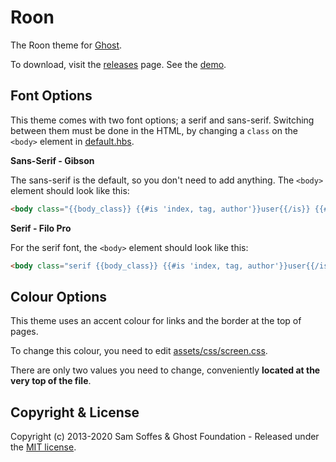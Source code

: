 # Roon

The Roon theme for [Ghost](http://github.com/tryghost/ghost/).

To download, visit the [releases](https://github.com/TryGhost/Roon/releases) page. See the [demo](https://roon.ghost.io).

## Font Options

This theme comes with two font options; a serif and sans-serif. Switching between them must be done in the HTML, by changing a `class` on the `<body>` element in [default.hbs](https://github.com/TryGhost/Roon/blob/master/default.hbs#L23).

**Sans-Serif - Gibson**

The sans-serif is the default, so you don't need to add anything. The `<body>` element should look like this:

```html
<body class="{{body_class}} {{#is 'index, tag, author'}}user{{/is}} {{#is 'post'}}{{#unless post.image}}noimage{{/unless}}{{/is}}">
```

**Serif - Filo Pro**

For the serif font, the `<body>` element should look like this:

```html
<body class="serif {{body_class}} {{#is 'index, tag, author'}}user{{/is}} {{#is 'post'}}{{#unless post.image}}noimage{{/unless}}{{/is}}">
```

## Colour Options

This theme uses an accent colour for links and the border at the top of pages.

To change this colour, you need to edit [assets/css/screen.css](https://github.com/TryGhost/Roon/blob/master/assets/css/screen.css).

There are only two values you need to change, conveniently **located at the very top of the file**.

## Copyright & License

Copyright (c) 2013-2020 Sam Soffes & Ghost Foundation - Released under the [MIT license](LICENSE).
